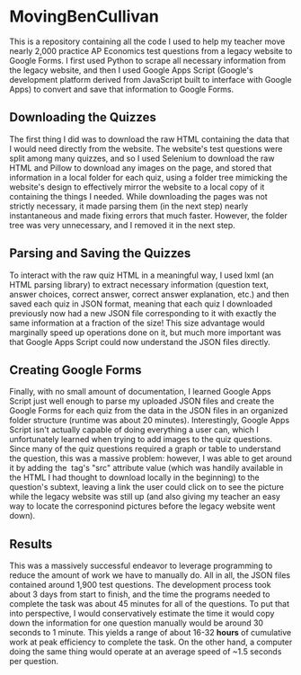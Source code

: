 # MovingBenCullivan
This is a repository containing all the code I used to help my teacher move nearly 2,000 practice AP Economics test questions from a legacy website to Google Forms. I first used Python to scrape all necessary information from the legacy website, and then I used Google Apps Script (Google's development platform derived from JavaScript built to interface with Google Apps) to convert and save that information to Google Forms.

## Downloading the Quizzes
The first thing I did was to download the raw HTML containing the data that I would need directly from the website. The website's test questions were split among many quizzes, and so I used Selenium to download the raw HTML and Pillow to download any images on the page, and stored that information in a local folder for each quiz, using a folder tree mimicking the website's design to effectively mirror the website to a local copy of it containing the things I needed. While downloading the pages was not strictly necessary, it made parsing them (in the next step) nearly instantaneous and made fixing errors that much faster. However, the folder tree was very unnecessary, and I removed it in the next step.

## Parsing and Saving the Quizzes
To interact with the raw quiz HTML in a meaningful way, I used lxml (an HTML parsing library) to extract necessary information (question text, answer choices, correct answer, correct answer explanation, etc.) and then saved each quiz in JSON format, meaning that each quiz I downloaded previously now had a new JSON file corresponding to it with exactly the same information at a fraction of the size! This size advantage would marginally speed up operations done on it, but much more important was that Google Apps Script could now understand the JSON files directly.

## Creating Google Forms
Finally, with no small amount of documentation, I learned Google Apps Script just well enough to parse my uploaded JSON files and create the Google Forms for each quiz from the data in the JSON files in an organized folder structure (runtime was about 20 minutes). Interestingly, Google Apps Script isn't actually capable of doing everything a user can, which I unfortunately learned when trying to add images to the quiz questions. Since many of the quiz questions required a graph or table to understand the question, this was a massive problem: however, I was able to get around it by adding the <img> tag's "src" attribute value (which was handily available in the HTML I had thought to download locally in the beginning) to the question's subtext, leaving a link the user could click on to see the picture while the legacy website was still up (and also giving my teacher an easy way to locate the corresponind pictures before the legacy website went down).

## Results
This was a massively successful endeavor to leverage programming to reduce the amount of work we have to manually do. All in all, the JSON files contained around 1,900 test questions. The development process took about 3 days from start to finish, and the time the programs needed to complete the task was about 45 minutes for all of the questions. To put that into perspective, I would conservatively estimate the time it would copy down the information for one question manually would be around 30 seconds to 1 minute. This yields a range of about 16-32 **hours** of cumulative work at peak efficiency to complete the task. On the other hand, a computer doing the same thing would operate at an average speed of ~1.5 seconds per question.
